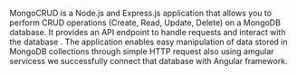 MongoCRUD is a Node.js and Express.js application that allows you to perform CRUD operations (Create, Read, Update, Delete) on a MongoDB database. 
It provides an API endpoint to handle requests and interact with the database .
The application enables easy manipulation of data stored in MongoDB collections through simple HTTP request also using amgular servicess we successfully connect that database with 
Angular framework.
